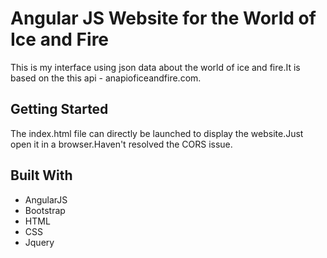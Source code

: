 # Angular JS Website for the World of Ice and Fire
This is my interface using json data about the world of ice and fire.It is based on the this api - anapioficeandfire.com.

## Getting Started

The index.html file can directly be launched to display the website.Just open it in a browser.Haven't resolved the CORS issue.

## Built With

* AngularJS
* Bootstrap
* HTML
* CSS
* Jquery
